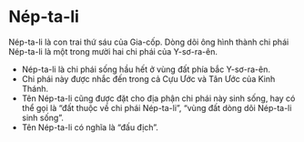 # Nép-ta-li

Nép-ta-li là con trai thứ sáu của Gia-cốp. Dòng dõi ông hình thành chi phái Nép-ta-li là một trong mười hai chi phái của Y-sơ-ra-ên.
- Nép-ta-li là chi phái sống hầu hết ở vùng đất phía bắc Y-sơ-ra-ên.
- Chi phái này được nhắc đến trong cả Cựu Ước và Tân Ước của Kinh Thánh.
- Tên Nép-ta-li cũng được đặt cho địa phận chi phái này sinh sống, hay có thể gọi là “đất thuộc về chi phái Nép-ta-li”, “vùng đất dòng dõi Nép-ta-li sinh sống”.
- Tên Nép-ta-li có nghĩa là “đấu địch”.

